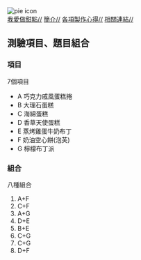 <html>
<body>
  <img src="https://cdn.freecodecamp.org/curriculum/css-cafe/pie.jpg" alt="pie icon"/>
  <nav>
    <a href="./README.md">我愛做甜點//</a>
    <a href="./nunber2.md">簡介//</a>
    <a href="./3.md">各項製作心得//</a>
    <a href="./4.md">相關連結//</a>
  </nav>
   <div id="測驗項目">
    <h2>測驗項目、題目組合</h2>
    <h3>項目</h3>
    <p>7個項目</p>
    <ul>
      <li>A 巧克力戚風蛋糕捲</li>
      <li>B 大理石蛋糕</li>
      <li>C 海綿蛋糕</li>
      <li>D 香草天使蛋糕</li>
      <li>E 蒸烤雞蛋牛奶布丁</li>
      <li>F 奶油空心餅(泡芙)</li>
      <li>G 檸檬布丁派</li>
    </ul>
    <h3>組合</h3>
    <p>八種組合</p>
    <ol>
      <li>A+F</li>
      <li>C+F</li>
      <li>A+G</li>
      <li>D+E</li>
      <li>B+E</li>
      <li>C+G</li>
      <li>C+G</li>
      <li>D+F</li>
    </ol>
  </div>
  </body>
  </html>
  
